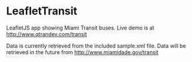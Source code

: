 # LeafletTransit
LeafletJS app showing Miami Transit buses. Live demo is at http://www.qtrandev.com/transit

Data is currently retrieved from the included sample.xml file. Data will be retrieved in the future from http://www.miamidade.gov/transit
